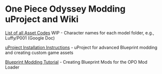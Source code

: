 # One Piece Odyssey Modding uProject and Wiki



 
[List of all Asset Codes](https://docs.google.com/spreadsheets/d/14LW2IcCvk6p5mmty0jJ5BD6R1ops_GUaP_9FHF0NiCI/) WIP - Character names for each model folder, e.g., Luffy/P001 (Google Doc)


[uProject Installation Instructions](wiki/uProject-Installation) - uProject for advanced Blueprint modding and creating custom game assets


[Blueprint Modding Tutorial](wiki/Mod-Loader-Mod-Creation) - Creating Blueprint Mods for the OPO Mod Loader
